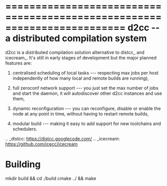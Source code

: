 ========================================================================
   d2cc -- a distributed compilation system
========================================================================

d2cc is a distributed compilation solution alternative to distcc_
and icecream_. It's still in early stages of development but the major
planned features are:

1. centralised scheduling of local tasks --- respecting max jobs
   per host independently of how many local and remote builds are
   running),

2. full zeroconf network support --- you just set the max number of jobs
   and start the daemon, it will autodiscover other d2cc instances
   and use them,

3. dynamic reconfiguration --- you can reconfigure, disable or enable
   the node at any point in time, without having to restart remote
   builds,

4. modular build --- making it easy to add support for new toolchains
   and schedulers.

.. _distcc: https://distcc.googlecode.com/
.. _icecream: https://github.com/icecc/icecream

Building
========
mkdir build && cd ./build
cmake ../ && make
